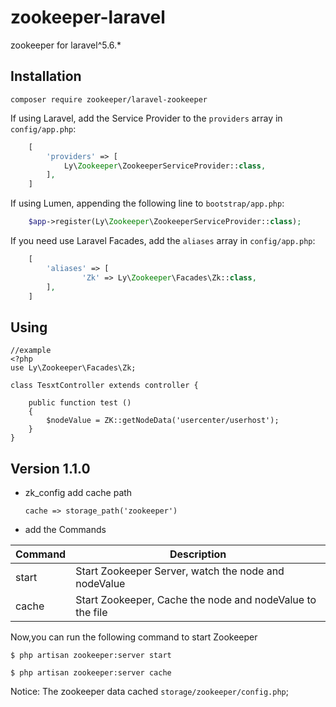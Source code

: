 # zookeeper-laravel
zookeeper for laravel^5.6.*

## Installation

`composer require zookeeper/laravel-zookeeper`

If using Laravel, add the Service Provider to the `providers` array in `config/app.php`:
``` php
    [
        'providers' => [
            Ly\Zookeeper\ZookeeperServiceProvider::class,
        ],   
    ]
```

If using Lumen, appending the following line to `bootstrap/app.php`:

``` php
    $app->register(Ly\Zookeeper\ZookeeperServiceProvider::class);
```

If you need use Laravel Facades, add the `aliases` array in `config/app.php`:
``` php
    [
        'aliases' => [
                'Zk' => Ly\Zookeeper\Facades\Zk::class,
        ],
    ]
```

## Using
```$xslt
//example
<?php
use Ly\Zookeeper\Facades\Zk;

class TesxtController extends controller {

    public function test ()
    {
        $nodeValue = ZK::getNodeData('usercenter/userhost');
    }
}

```

## Version 1.1.0 

- zk_config add cache path

    `cache => storage_path('zookeeper')`

- add the Commands

| Command | Description |
| ------- | --------- |
| start |Start Zookeeper Server, watch the node and nodeValue |
| cache |Start Zookeeper, Cache the node and nodeValue to the file |

Now,you can run the following command to start Zookeeper

`$ php artisan zookeeper:server start`

`$ php artisan zookeeper:server cache`

Notice: The zookeeper data cached `storage/zookeeper/config.php`;


